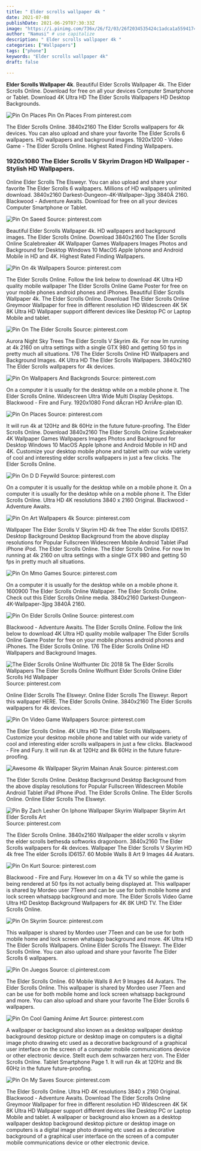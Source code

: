 ```yaml
---
title: " Elder scrolls wallpaper 4k "
date: 2021-07-08
publishDate: 2021-06-29T07:30:33Z
image: "https://i.pinimg.com/736x/26/f2/03/26f2034535424c1adca1a559417424de.jpg"
author: "Namusi" # use capitalize
description: " Elder scrolls wallpaper 4k "
categories: ["Wallpapers"]
tags: ["phone"]
keywords: "Elder scrolls wallpaper 4k"
draft: false

---
```



**Elder Scrolls Wallpaper 4k**. Beautiful Elder Scrolls Wallpaper 4k. The Elder Scrolls Online. Download for free on all your devices Computer Smartphone or Tablet. Download 4K Ultra HD The Elder Scrolls Wallpapers HD Desktop Backgrounds.

![Pin On Places](https://i.pinimg.com/originals/0c/f0/80/0cf0805b239451b109934220d8100902.png "Pin On Places")
Pin On Places From pinterest.com


The Elder Scrolls Online. 3840x2160 The Elder Scrolls wallpapers for 4k devices. You can also upload and share your favorite The Elder Scrolls 6 wallpapers. HD wallpapers and background images. 1920x1200 - Video Game - The Elder Scrolls Online. Highest Rated Finding Wallpapers.

### 1920x1080 The Elder Scrolls V Skyrim Dragon HD Wallpaper - Stylish HD Wallpapers.

Online Elder Scrolls The Elsweyr. You can also upload and share your favorite The Elder Scrolls 6 wallpapers. Millions of HD wallpapers unlimited download. 3840x2160 Darkest-Dungeon-4K-Wallpaper-3jpg 3840Ã 2160. Blackwood - Adventure Awaits. Download for free on all your devices Computer Smartphone or Tablet.


![Pin On Saeed](https://i.pinimg.com/originals/03/42/d7/0342d7362000b818a50a8a5e49169d25.jpg "Pin On Saeed")
Source: pinterest.com

Beautiful Elder Scrolls Wallpaper 4k. HD wallpapers and background images. The Elder Scrolls Online. Download 3840x2160 The Elder Scrolls Online Scalebreaker 4K Wallpaper Games Wallpapers Images Photos and Background for Desktop Windows 10 MacOS Apple Iphone and Android Mobile in HD and 4K. Highest Rated Finding Wallpapers.

![Pin On 4k Wallpapers](https://i.pinimg.com/originals/8e/81/02/8e8102b684899315b2495f539c6bb54a.jpg "Pin On 4k Wallpapers")
Source: pinterest.com

The Elder Scrolls Online. Follow the link below to download 4K Ultra HD quality mobile wallpaper The Elder Scrolls Online Game Poster for free on your mobile phones android phones and iPhones. Beautiful Elder Scrolls Wallpaper 4k. The Elder Scrolls Online. Download The Elder Scrolls Online Greymoor Wallpaper for free in different resolution HD Widescreen 4K 5K 8K Ultra HD Wallpaper support different devices like Desktop PC or Laptop Mobile and tablet.

![Pin On The Elder Scrolls](https://i.pinimg.com/originals/48/8d/46/488d4692492d8115710dbc485fc7a225.jpg "Pin On The Elder Scrolls")
Source: pinterest.com

Aurora Night Sky Trees The Elder Scrolls V Skyrim 4k. For now Im running at 4k 2160 on ultra settings with a single GTX 980 and getting 50 fps in pretty much all situations. 176 The Elder Scrolls Online HD Wallpapers and Background Images. 4K Ultra HD The Elder Scrolls Wallpapers. 3840x2160 The Elder Scrolls wallpapers for 4k devices.

![Pin On Wallpapers And Backgronds](https://i.pinimg.com/originals/26/ea/20/26ea20bebf04071b771bb2dcc3de8764.jpg "Pin On Wallpapers And Backgronds")
Source: pinterest.com

On a computer it is usually for the desktop while on a mobile phone it. The Elder Scrolls Online. Widescreen Ultra Wide Multi Display Desktops. Blackwood - Fire and Fury. 1920x1080 Fond dÃcran HD ArriÃre-plan ID.

![Pin On Places](https://i.pinimg.com/originals/0c/f0/80/0cf0805b239451b109934220d8100902.png "Pin On Places")
Source: pinterest.com

It will run 4k at 120Hz and 8k 60Hz in the future future-proofing. The Elder Scrolls Online. Download 3840x2160 The Elder Scrolls Online Scalebreaker 4K Wallpaper Games Wallpapers Images Photos and Background for Desktop Windows 10 MacOS Apple Iphone and Android Mobile in HD and 4K. Customize your desktop mobile phone and tablet with our wide variety of cool and interesting elder scrolls wallpapers in just a few clicks. The Elder Scrolls Online.

![Pin On D D Feywild](https://i.pinimg.com/originals/6d/e8/41/6de841388d6560348197a9f15ca7a398.jpg "Pin On D D Feywild")
Source: pinterest.com

On a computer it is usually for the desktop while on a mobile phone it. On a computer it is usually for the desktop while on a mobile phone it. The Elder Scrolls Online. Ultra HD 4K resolutions 3840 x 2160 Original. Blackwood - Adventure Awaits.

![Pin On Art Wallpapers 4k](https://i.pinimg.com/originals/36/8a/a7/368aa7c93269bef2aed9c6b87f05427f.jpg "Pin On Art Wallpapers 4k")
Source: pinterest.com

Wallpaper The Elder Scrolls V Skyrim HD 4k free The elder Scrolls ID6157. Desktop Background Desktop Background from the above display resolutions for Popular Fullscreen Widescreen Mobile Android Tablet iPad iPhone iPod. The Elder Scrolls Online. The Elder Scrolls Online. For now Im running at 4k 2160 on ultra settings with a single GTX 980 and getting 50 fps in pretty much all situations.

![Pin On Mmo Games](https://i.pinimg.com/originals/a7/94/57/a7945752ef179cfbf91d3060be96ee08.jpg "Pin On Mmo Games")
Source: pinterest.com

On a computer it is usually for the desktop while on a mobile phone it. 1600900 The Elder Scrolls Online Wallpaper. The Elder Scrolls Online. Check out this Elder Scrolls Online media. 3840x2160 Darkest-Dungeon-4K-Wallpaper-3jpg 3840Ã 2160.

![Pin On Elder Scrolls Online](https://i.pinimg.com/originals/87/c8/a5/87c8a5bf0678181f6abf7c1bebf7f69c.jpg "Pin On Elder Scrolls Online")
Source: pinterest.com

Blackwood - Adventure Awaits. The Elder Scrolls Online. Follow the link below to download 4K Ultra HD quality mobile wallpaper The Elder Scrolls Online Game Poster for free on your mobile phones android phones and iPhones. The Elder Scrolls Online. 176 The Elder Scrolls Online HD Wallpapers and Background Images.

![The Elder Scrolls Online Wolfhunter Dlc 2018 5k The Elder Scrolls Wallpapers The Elder Scrolls Online Wolfhunt Elder Scrolls Online Elder Scrolls Hd Wallpaper](https://i.pinimg.com/originals/1c/e3/52/1ce3527ba506540bb71f126074188ed3.jpg "The Elder Scrolls Online Wolfhunter Dlc 2018 5k The Elder Scrolls Wallpapers The Elder Scrolls Online Wolfhunt Elder Scrolls Online Elder Scrolls Hd Wallpaper")
Source: pinterest.com

Online Elder Scrolls The Elsweyr. Online Elder Scrolls The Elsweyr. Report this wallpaper HERE. The Elder Scrolls Online. 3840x2160 The Elder Scrolls wallpapers for 4k devices.

![Pin On Video Game Wallpapers](https://i.pinimg.com/170x/27/0f/df/270fdf45c9cb840332844b35a82c18ac.jpg "Pin On Video Game Wallpapers")
Source: pinterest.com

The Elder Scrolls Online. 4K Ultra HD The Elder Scrolls Wallpapers. Customize your desktop mobile phone and tablet with our wide variety of cool and interesting elder scrolls wallpapers in just a few clicks. Blackwood - Fire and Fury. It will run 4k at 120Hz and 8k 60Hz in the future future-proofing.

![Awesome 4k Wallpaper Skyrim Mainan Anak](https://i.pinimg.com/originals/6c/00/8b/6c008b629f39dd946490d2b292276f45.jpg "Awesome 4k Wallpaper Skyrim Mainan Anak")
Source: pinterest.com

The Elder Scrolls Online. Desktop Background Desktop Background from the above display resolutions for Popular Fullscreen Widescreen Mobile Android Tablet iPad iPhone iPod. The Elder Scrolls Online. The Elder Scrolls Online. Online Elder Scrolls The Elsweyr.

![Pin By Zach Lesher On Iphone Wallpaper Skyrim Wallpaper Skyrim Art Elder Scrolls Art](https://i.pinimg.com/originals/d8/a6/60/d8a660e1a876e774030673d73109f0fc.jpg "Pin By Zach Lesher On Iphone Wallpaper Skyrim Wallpaper Skyrim Art Elder Scrolls Art")
Source: pinterest.com

The Elder Scrolls Online. 3840x2160 Wallpaper the elder scrolls v skyrim the elder scrolls bethesda softworks dragonborn. 3840x2160 The Elder Scrolls wallpapers for 4k devices. Wallpaper The Elder Scrolls V Skyrim HD 4k free The elder Scrolls ID6157. 60 Mobile Walls 8 Art 9 Images 44 Avatars.

![Pin On Kurt](https://i.pinimg.com/originals/ca/77/d1/ca77d15fe83db0f80de1cc97d6af90a3.jpg "Pin On Kurt")
Source: pinterest.com

Blackwood - Fire and Fury. However Im on a 4k TV so while the game is being rendered at 50 fps its not actually being displayed at. This wallpaper is shared by Mordeo user 7Teen and can be use for both mobile home and lock screen whatsapp background and more. The Elder Scrolls Video Game Ultra HD Desktop Background Wallpapers for 4K 8K UHD TV. The Elder Scrolls Online.

![Pin On Skyrim](https://i.pinimg.com/originals/81/20/17/812017f8dd89c12329f5e7b2d28f17ad.jpg "Pin On Skyrim")
Source: pinterest.com

This wallpaper is shared by Mordeo user 7Teen and can be use for both mobile home and lock screen whatsapp background and more. 4K Ultra HD The Elder Scrolls Wallpapers. Online Elder Scrolls The Elsweyr. The Elder Scrolls Online. You can also upload and share your favorite The Elder Scrolls 6 wallpapers.

![Pin On Juegos](https://i.pinimg.com/originals/23/6f/e7/236fe79f74e00cef5bf02b2a066bff98.jpg "Pin On Juegos")
Source: cl.pinterest.com

The Elder Scrolls Online. 60 Mobile Walls 8 Art 9 Images 44 Avatars. The Elder Scrolls Online. This wallpaper is shared by Mordeo user 7Teen and can be use for both mobile home and lock screen whatsapp background and more. You can also upload and share your favorite The Elder Scrolls 6 wallpapers.

![Pin On Cool Gaming Anime Art](https://i.pinimg.com/originals/fe/08/3e/fe083ea4cb8a8ec9a25caf4fbe70e6ed.jpg "Pin On Cool Gaming Anime Art")
Source: pinterest.com

A wallpaper or background also known as a desktop wallpaper desktop background desktop picture or desktop image on computers is a digital image photo drawing etc used as a decorative background of a graphical user interface on the screen of a computer mobile communications device or other electronic device. Stellt euch dem schwarzen herz von. The Elder Scrolls Online. Tablet Smartphone Page 1. It will run 4k at 120Hz and 8k 60Hz in the future future-proofing.

![Pin On My Saves](https://i.pinimg.com/736x/26/f2/03/26f2034535424c1adca1a559417424de.jpg "Pin On My Saves")
Source: pinterest.com

The Elder Scrolls Online. Ultra HD 4K resolutions 3840 x 2160 Original. Blackwood - Adventure Awaits. Download The Elder Scrolls Online Greymoor Wallpaper for free in different resolution HD Widescreen 4K 5K 8K Ultra HD Wallpaper support different devices like Desktop PC or Laptop Mobile and tablet. A wallpaper or background also known as a desktop wallpaper desktop background desktop picture or desktop image on computers is a digital image photo drawing etc used as a decorative background of a graphical user interface on the screen of a computer mobile communications device or other electronic device.

